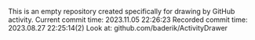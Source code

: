 This is an empty repository created specifically for drawing by GitHub activity.
Current commit time: 2023.11.05 22:26:23
Recorded commit time: 2023.08.27 22:25:14(2)
Look at: github.com/baderik/ActivityDrawer
